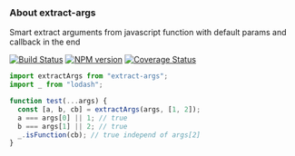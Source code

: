 ### About extract-args
Smart extract arguments from javascript function with default params and callback in the end 

[![Build Status](https://travis-ci.org/lexich/extract-args.svg)](https://travis-ci.org/lexich/extract-args)
[![NPM version](https://badge.fury.io/js/extract-args.svg)](http://badge.fury.io/js/extract-args)
[![Coverage Status](https://coveralls.io/repos/lexich/extract-args/badge.svg?branch=master&service=github)](https://coveralls.io/github/lexich/extract-args?branch=master)

```js
import extractArgs from "extract-args";
import _ from "lodash";

function test(...args) {
  const [a, b, cb] = extractArgs(args, [1, 2]);
  a === args[0] || 1; // true
  b === args[1] || 2; // true
  _.isFunction(cb); // true independ of args[2]
}
```

